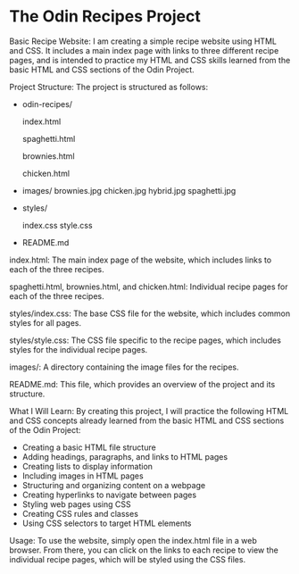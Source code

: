 # The Odin Recipes Project

Basic Recipe Website:
I am creating a simple recipe website using HTML and CSS. It includes a main index page with links to three different recipe pages, and is intended to practice my HTML and CSS skills learned from the basic HTML and CSS sections of the Odin Project.

Project Structure:
The project is structured as follows:

- odin-recipes/

  index.html

  spaghetti.html

  brownies.html

  chicken.html

- images/
  brownies.jpg
  chicken.jpg
  hybrid.jpg
  spaghetti.jpg

- styles/

  index.css
  style.css

- README.md

index.html: The main index page of the website, which includes links to each of the three recipes.

spaghetti.html, brownies.html, and chicken.html: Individual recipe pages for each of the three recipes.

styles/index.css: The base CSS file for the website, which includes common styles for all pages.

styles/style.css: The CSS file specific to the recipe pages, which includes styles for the individual recipe pages.

images/: A directory containing the image files for the recipes.

README.md: This file, which provides an overview of the project and its structure.

What I Will Learn:
By creating this project, I will practice the following HTML and CSS concepts already learned from the basic HTML and CSS sections of the Odin Project:

- Creating a basic HTML file structure
- Adding headings, paragraphs, and links to HTML pages
- Creating lists to display information
- Including images in HTML pages
- Structuring and organizing content on a webpage
- Creating hyperlinks to navigate between pages
- Styling web pages using CSS
- Creating CSS rules and classes
- Using CSS selectors to target HTML elements

Usage:
To use the website, simply open the index.html file in a web browser. From there, you can click on the links to each recipe to view the individual recipe pages, which will be styled using the CSS files.

